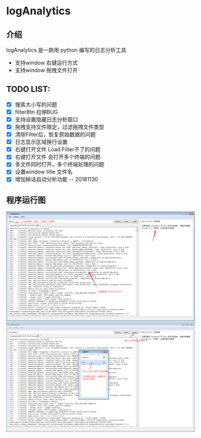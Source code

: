 # logAnalytics

## 介绍

logAnalytics 是一款用 python 编写的日志分析工具

+ 支持window 右键运行方式
+ 支持window 拖拽文件打开

## TODO LIST:

- [x] 搜索大小写的问题
- [x] filterBtn 拉伸BUG
- [x] 支持设置隐藏日志分析窗口
- [x] 拖拽支持文件限定，过滤拖拽文件类型
- [x] 清除Filter后，恢复原始数据的问题
- [x] 日志显示区域换行设置
- [x] 右键打开文件 Load Filter不了的问题
- [x] 右键打开文件 会打开多个终端的问题
- [x] 多文件同时打开，多个终端处理的问题
- [x] 设置window title 文件名
- [x] 增加掉话自动分析功能 -- 20181130

## 程序运行图

![pic1](https://raw.githubusercontent.com/AsherYang/logAnalytics/master/screenshot/logAnalytics_1.png)
![pic2](https://raw.githubusercontent.com/AsherYang/logAnalytics/master/screenshot/logAnalytics_2.png)